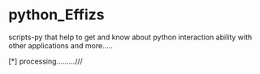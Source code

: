 # python_Effizs
scripts-py that help to get and know about python interaction ability with other applications and more.....

[*] processing.........///

